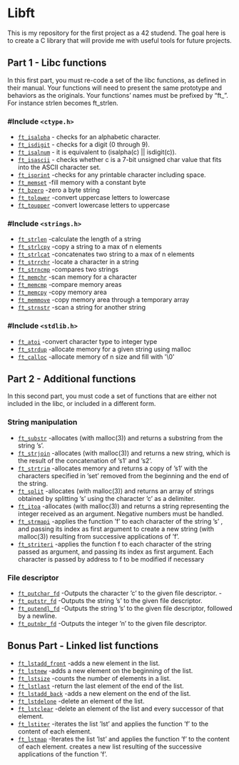 # Libft
  This is my repository for the first project as a 42 studend. The goal here is to create a C library that will provide me with useful tools for future projects.


## Part 1 - Libc functions
  In this first part, you must re-code a set of the libc functions, as defined in their
manual. Your functions will need to present the same prototype and behaviors as the originals. Your functions’ names must be prefixed by “ft_”. For instance strlen becomes
ft_strlen.

### #Include `<ctype.h>`
* [`ft_isalpha`](Libft/ft_isalpha.c)			- checks  for  an alphabetic character.
* [`ft_isdigit`](Libft/ft_isdigit.c)      - checks for a digit (0 through 9).
* [`ft_isalnum`](Libft/ft_isalnum.c)      - it is equivalent to (isalpha(c) || isdigit(c)).
* [`ft_isascii`](Libft/ft_isascii.c)      - checks whether c is a 7-bit unsigned char value that fits into the ASCII character set.
* [`ft_isprint`](Libft/ft_isprint.c)      -checks for any printable character including space.
* [`ft_memset`](Libft/ft_memset.c)        -fill memory with a constant byte
* [`ft_bzero`](Libft/ft_bzero.c)          -zero a byte string
* [`ft_tolower`](Libft/ft_tolower.c)      -convert uppercase letters to lowercase   
* [`ft_toupper`](Libft/ft_toupper.c)      -convert lowercase letters to uppercase

### #Include `<strings.h>`
* [`ft_strlen`](Libft/ft_strlen.c)        -calculate the length of a string
* [`ft_strlcpy`](Libft/ft_strlcpy.c)      -copy a string to a max of n elements
* [`ft_strlcat`](Libft/ft_strlcat.c)      -concatenates two string to a max of n elements
* [`ft_strrchr`](Libft/ft_strrchr.c)      -locate a character in a string
* [`ft_strncmp`](Libft/ft_strncmp.c)      -compares two strings
* [`ft_memchr`](Libft/ft_memchr.c)        -scan memory for a character
* [`ft_memcmp`](Libft/ft_memcmp.c)        -compare memory areas
* [`ft_memcpy`](Libft/ft_memcpy.c)        -copy memory area
* [`ft_memmove`](Libft/ft_memmove.c)      -copy memory area through a temporary array
* [`ft_strnstr`](Libft/ft_strlcpy.c)      -scan a string for another string

### #Include `<stdlib.h>`
* [`ft_atoi`](Libft/ft_atoi.c)            -convert character type to integer type
* [`ft_strdup`](Libft/ft_strdup.c)        -allocate memory for a given string using malloc
* [`ft_calloc`](Libft/ft_calloc.c)        -allocate memory of n size and fill with '\0'

## Part 2 - Additional functions
In this second part, you must code a set of functions that are either not included in the
libc, or included in a different form.

### String manipulation
* [`ft_substr`](Libft/ft_substr.c)        -allocates (with malloc(3)) and returns a substring from the string ’s’.
* [`ft_strjoin`](Libft/ft_strjoin.c)      -allocates (with malloc(3)) and returns a new string, which is the result of the concatenation of ’s1’ and ’s2’.
* [`ft_strtrim`](Libft/ft_strtrim.c)      -allocates memory and returns a copy of ’s1’ with the characters specified in ’set’ removed from the beginning and the end of the string.
* [`ft_split`](Libft/ft_split)            -allocates (with malloc(3)) and returns an array of strings obtained by splitting ’s’ using the character ’c’ as a delimiter.
* [`ft_itoa`](Libft/ft_itoa.c)            -allocates (with malloc(3)) and returns a string representing the integer received as an argument. Negative numbers must be handled.
* [`ft_strmapi`](Libft/ft_strmapi.c)      -applies the function ’f’ to each character of the string ’s’ , and passing its index as first argument to create a new string (with malloc(3)) resulting from successive applications of ’f’.
* [`ft_striteri`](Libft/ft_striteri.c)    -applies the function f to each character of the string passed as argument, and passing its index as first argument. Each character is passed by address to f to be modified if necessary

### File descriptor
* [`ft_putchar_fd`](Libft/ft_putchar_fd) -Outputs the character ’c’ to the given file descriptor.             -
* [`ft_putstr_fd`](Libft/ft_putstr_fd.c) -Outputs the string ’s’ to the given file descriptor.
* [`ft_putendl_fd`](Libft/ft_putendl_fd.c) -Outputs the string ’s’ to the given file descriptor, followed by a newline.
* [`ft_putnbr_fd`](Libft/ft_putnbr_fd.c) -Outputs the integer ’n’ to the given file descriptor.

## Bonus Part - Linked list functions
* [`ft_lstadd_front`](Libft/ft_lstadd_front_bonus.c) -adds a new element in the list.
* [`ft_lstnew`](Libft/ft_lstnew_bonus.c) -adds a new element on the beginning of the list.
* [`ft_lstsize`](Libft/ft_lstsize_bonus.c) -counts the number of elements in a list.
* [`ft_lstlast`](Libft/ft_lstlast_bonus.c) -return the last element of the end of the list.
* [`ft_lstadd_back`](Libft/ft_lstadd_back_bonus.c) -adds a new element on the end of the list.
* [`ft_lstdelone`](Libft/ft_lstdelone_bonus.c) -delete an element of the list.
* [`ft_lstclear`](Libft/ft_lstclear_bonus.c) -delete an element of the list and every successor of that element.
* [`ft_lstiter`](Libft/ft_lstiter_bonus.c) -iterates the list ’lst’ and applies the function ’f’ to the content of each element.
* [`ft_lstmap`](Libft/ft_lstmap_bonus.c) -Iterates the list ’lst’ and applies the function ’f’ to the content of each element. creates a new list resulting of the successive applications of the function ’f’.



